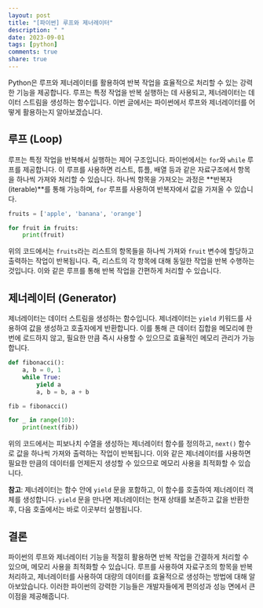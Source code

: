 ```yaml
---
layout: post
title: "[파이썬] 루프와 제너레이터"
description: " "
date: 2023-09-01
tags: [python]
comments: true
share: true
---
```


Python은 루프와 제너레이터를 활용하여 반복 작업을 효율적으로 처리할 수 있는 강력한 기능을 제공합니다. 루프는 특정 작업을 반복 실행하는 데 사용되고, 제너레이터는 데이터 스트림을 생성하는 함수입니다. 이번 글에서는 파이썬에서 루프와 제너레이터를 어떻게 활용하는지 알아보겠습니다.

## 루프 (Loop)

루프는 특정 작업을 반복해서 실행하는 제어 구조입니다. 파이썬에서는 `for`와 `while` 루프를 제공합니다. 이 루프를 사용하면 리스트, 튜플, 배열 등과 같은 자료구조에서 항목을 하나씩 가져와 처리할 수 있습니다. 하나씩 항목을 가져오는 과정은 **반복자(iterable)**를 통해 가능하며, `for` 루프를 사용하여 반복자에서 값을 가져올 수 있습니다.

```python
fruits = ['apple', 'banana', 'orange']

for fruit in fruits:
    print(fruit)
```

위의 코드에서는 `fruits`라는 리스트의 항목들을 하나씩 가져와 `fruit` 변수에 할당하고 출력하는 작업이 반복됩니다. 즉, 리스트의 각 항목에 대해 동일한 작업을 반복 수행하는 것입니다. 이와 같은 루프를 통해 반복 작업을 간편하게 처리할 수 있습니다.

## 제너레이터 (Generator)

제너레이터는 데이터 스트림을 생성하는 함수입니다. 제너레이터는 `yield` 키워드를 사용하여 값을 생성하고 호출자에게 반환합니다. 이를 통해 큰 데이터 집합을 메모리에 한번에 로드하지 않고, 필요한 만큼 즉시 사용할 수 있으므로 효율적인 메모리 관리가 가능합니다.

```python
def fibonacci():
    a, b = 0, 1
    while True:
        yield a
        a, b = b, a + b

fib = fibonacci()

for _ in range(10):
    print(next(fib))
```

위의 코드에서는 피보나치 수열을 생성하는 제너레이터 함수를 정의하고, `next()` 함수로 값을 하나씩 가져와 출력하는 작업이 반복됩니다. 이와 같은 제너레이터를 사용하면 필요한 만큼의 데이터를 언제든지 생성할 수 있으므로 메모리 사용을 최적화할 수 있습니다.

**참고**: 제너레이터는 함수 안에 `yield` 문을 포함하고, 이 함수를 호출하여 제너레이터 객체를 생성합니다. `yield` 문을 만나면 제너레이터는 현재 상태를 보존하고 값을 반환한 후, 다음 호출에서는 바로 이곳부터 실행됩니다.

## 결론

파이썬의 루프와 제너레이터 기능을 적절히 활용하면 반복 작업을 간결하게 처리할 수 있으며, 메모리 사용을 최적화할 수 있습니다. 루프를 사용하여 자료구조의 항목을 반복 처리하고, 제너레이터를 사용하여 대량의 데이터를 효율적으로 생성하는 방법에 대해 알아보았습니다. 이러한 파이썬의 강력한 기능들은 개발자들에게 편의성과 성능 면에서 큰 이점을 제공해줍니다.